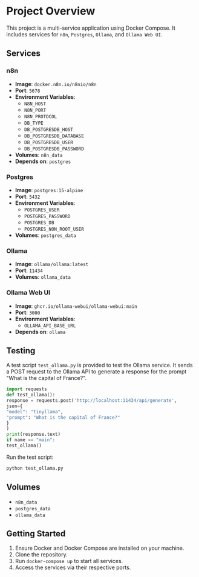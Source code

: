 # Project Overview

This project is a multi-service application using Docker Compose. It includes services for `n8n`, `Postgres`, `Ollama`, and `Ollama Web UI`.

## Services

### n8n
- **Image**: `docker.n8n.io/n8nio/n8n`
- **Port**: `5678`
- **Environment Variables**:
  - `N8N_HOST`
  - `N8N_PORT`
  - `N8N_PROTOCOL`
  - `DB_TYPE`
  - `DB_POSTGRESDB_HOST`
  - `DB_POSTGRESDB_DATABASE`
  - `DB_POSTGRESDB_USER`
  - `DB_POSTGRESDB_PASSWORD`
- **Volumes**: `n8n_data`
- **Depends on**: `postgres`

### Postgres
- **Image**: `postgres:15-alpine`
- **Port**: `5432`
- **Environment Variables**:
  - `POSTGRES_USER`
  - `POSTGRES_PASSWORD`
  - `POSTGRES_DB`
  - `POSTGRES_NON_ROOT_USER`
- **Volumes**: `postgres_data`

### Ollama
- **Image**: `ollama/ollama:latest`
- **Port**: `11434`
- **Volumes**: `ollama_data`

### Ollama Web UI
- **Image**: `ghcr.io/ollama-webui/ollama-webui:main`
- **Port**: `3000`
- **Environment Variables**:
  - `OLLAMA_API_BASE_URL`
- **Depends on**: `ollama`

## Testing

A test script `test_ollama.py` is provided to test the Ollama service. It sends a POST request to the Ollama API to generate a response for the prompt "What is the capital of France?".

```python
import requests
def test_ollama():
response = requests.post('http://localhost:11434/api/generate',
json={
"model": "tinyllama",
"prompt": "What is the capital of France?"
}
)
print(response.text)
if name == "main":
test_ollama()
```

Run the test script:

```bash
python test_ollama.py
```

## Volumes

- `n8n_data`
- `postgres_data`
- `ollama_data`

## Getting Started

1. Ensure Docker and Docker Compose are installed on your machine.
2. Clone the repository.
3. Run `docker-compose up` to start all services.
4. Access the services via their respective ports.
